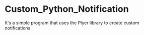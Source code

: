 # Custom_Python_Notification
It's a simple program that uses the Plyer library to create custom notifications.
